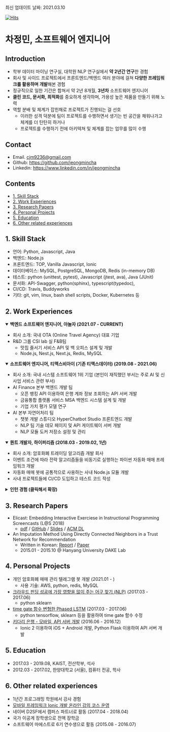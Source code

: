 최신 업데이트 날짜: 2021.03.10
<br />

[![Hits](https://hits.seeyoufarm.com/api/count/incr/badge.svg?url=https%3A%2F%2Fgithub.com%2Fjeongmincha%2Fresume)](https://hits.seeyoufarm.com)

# **차정민, 소프트웨어 엔지니어**

## Introduction
* 학부 데이터 마이닝 연구실, 대학원 NLP 연구실에서 **약 2년간 연구**한 경험
* 회사 및 사이드 프로젝트에서 프론트엔드/백엔드 여러 분야에 걸쳐 **다양한 프레임워크를 활용하며 개발**해본 경험
* 정규직으로 일한 기간은 합쳐서 약 2년 8개월, **3년차** 소프트웨어 엔지니어
* **클린 코드, 문서화, 최적화**를 중요하게 생각하며, 가용성 높은 제품을 만들기 위해 노력
* 역할 분배 및 체계가 잡힌채로 프로젝트가 진행되는 걸 선호
  * 이러한 성격 덕분에 팀이 프로젝트를 수행하면서 생기는 빈 공간을 채워나가고 체계를 더 탄탄히 하거나
  * 프로젝트를 수행하기 전에 아키텍쳐 및 체계를 잡는 업무를 많이 수행


## Contact
* Email. cjm9236@gmail.com
* Github: https://github.com/jeongmincha
* Linkedin: https://www.linkedin.com/in/jeongmincha


## Contents
* [1. Skill Stack](#1-skill-stack)
* [2. Work Experiences](#2-work-experiences)
* [3. Research Papers](#3-research-papers)
* [4. Personal Projects](#4-personal-projects)
* [5. Education](#5-education)
* [6. Other related experiences](#6-other-related-experiences)


## 1. Skill Stack
* 언어: Python, Javascript, Java
* 백엔드: Node.js
* 프론트엔드: TOP, Vanilla Javascript, Ionic
* 데이터베이스: MySQL, PostgreSQL, MongoDB, Redis (in-memory DB)
* 테스트: python (unittest, pytest), Javascript (jtest, ava), Java (JUnit)
* 문서화: API-Swagger, python(sphinx), typescript(typedoc), 
* CI/CD: Travis, Buddyworks
* 기타: git, vim, linux, bash shell scripts, Docker, Kubernetes 등


## 2. Work Experiences
<details open>
<summary style="font-weight: bold">백엔드 소프트웨어 엔지니어, 야놀자 (2021.07 - CURRENT)</summary>
<div markdown="1">

* 회사 소개: 국내 OTA (Online Travel Agency) 대표 기업
* R&D 그룹 CSI lab 실 F&B팀
  * 맛집 줄서기 서비스 API 및 백 오피스 설계 및 개발
  * Node.js, Nest.js, Next.js, Redis, MySQL
</div>

<details open>
<summary style="font-weight: bold">소프트웨어 엔지니어, 티맥스비아이 (기존 티맥스데이터) (2019.08 - 2021.06)</summary>
<div markdown="1">

* 회사 소개: 국내 시스템 소프트웨어 1위 기업 (본인이 재직했던 부서는 주로 AI 및 신사업 서비스 관련 부서)
* AI Finance 본부 백엔드 개발 팀
  * 오픈 뱅킹 API 이용하여 은행 계좌 정보 조회하는 API 서버 개발
  * 금융통합 플랫폼 서비스 MSA 백엔드 시스템 설계 및 개발
  * 기업 가치 평가 모델 연구
* AI 본부 자연어처리 팀
  * 챗봇 개발 스튜디오 HyperChatbot Studio 프론트엔드 개발
  * NLP 팀 기술 데모 페이지 및 API 게이트웨이 서버 개발
  * NLP 모듈 도커 저장소 설정 및 관리

</div>
</details>

<details open>
<summary style="font-weight: bold">퀀트 개발자, 하이퍼리즘 (2018.03 - 2019.02, 1년)</summary>
<div markdown="1">

* 회사 소개: 암호화폐 트레이딩 알고리즘 개발 회사
* 이벤트 조건에 따라 전략 알고리즘들을 비동기로 실행하는 파이썬 자동화 매매 프레임워크 개발
* 자동화 매매 봇에 공통적으로 사용하는 사내 Node.js 모듈 개발
* 사내 프로젝트들에 CI/CD 도입하고 테스트 코드 작성

</div>
</details>
  

<details>
<summary style="font-weight: bold"> 인턴 경험 (클릭해서 확장)</summary>
<div markdown="1">

* **연구 및 개발 인턴, 엘리스 (2017.01 - 2017.04, 4개월)**
  * 학생의 성적과 모바일 서비스 내 이벤트 (코드 제출, 실행 등) 사이의 상관관계 연구
  * 모바일 어플리케이션 네비게이션 및 사용성 설계
  * 리액트 네이티브로 모바일 어플리케이션 개발
* **개발 인턴, LG 전자 (2013.07 - 2013.08, 2개월)**
  * OpenWebOS 셋팅과 관련된 개발 매뉴얼 작성

</div>
</details>


## 3. Research Papers
* Elicast: Embedding Interactive Exerciese in Instructional Programming Screencasts (L@S 2018)
  * [pdf](https://uilab.kaist.ac.kr/assets/research/LAS2018/las2018_park.pdf) / [GitHub](https://github.com/elicast-research/elicast) / [Slides](https://uilab.kaist.ac.kr/assets/research/LAS2018/las2018_park_slides.pdf) / [ACM DL](https://dl.acm.org/citation.cfm?id=3231657)
* An Imputation Method Using Directly Connected Neighbors in a Trust Network for Recommendation
  * Written in Korean: [Report](https://jeongmincha.github.io/assets/projects/research/recommender-system/recommender-system-report.pdf) / [Paper](https://jeongmincha.github.io/assets/projects/research/recommender-system/recommender-system-paper.pdf)
  * 2015.01 - 2015.10 @ Hanyang University DAKE Lab


## 4. Personal Projects
* 개인 암호화폐 매매 관리 텔레그램 봇 개발 (2021.01 - )
  * 사용 기술: AWS, python, redis, MySQL
* [크라우드 펀딩 성공에 가장 영향을 많이 주는 어구 찾기 (NLP)](https://jeongmincha.github.io/projects/ko/research/2017/03/01/crowdfunding/) (2017.03 - 2017.06)
  * python sklearn 
* [time gate 함수 변형한 Phased LSTM](https://jeongmincha.github.io/projects/ko/research/2017/03/01/phased-lstm/) (2017.03 - 2017.06)
  * python tensorflow, sklearn 등을 활용하여 time gate 함수 수정
* [키다리 은행 - 모바일, API 서버 개발](https://jeongmincha.github.io/projects/ko/development/2016/06/01/kidaribank/) (2016.06 - 2016.12)
  * Ionic 2 이용하여 iOS + Android 개발, Python Flask 이용하여 API 서버 개발


## 5. Education
* 2017.03 - 2019.08, KAIST, 전산학부, 석사
* 2012.03 - 2017.02, 한양대학교 (서울), 컴퓨터 전공, 학사


## 6. Other related experiences
* 1년간 프로그래밍 학원에서 강사 경험
* [모바일 프레임워크 Ionic 개발 온라인 강의 코스 운영](https://www.inflearn.com/course/%EC%95%84%EC%9D%B4%EC%98%A4%EB%8B%89-ionic2-%ED%83%80%EC%9E%85%EC%8A%A4%ED%81%AC%EB%A6%BD%ED%8A%B8#)
* 네이버 D2SF에서 캠퍼스 파트너로 활동 (2017.04 - 2018.04)
* 국가 이공계 장학생으로 전액 장학금
* 소프트웨어 마에스트로 6기 연수생으로 활동 (2015.08 - 2016.07)
